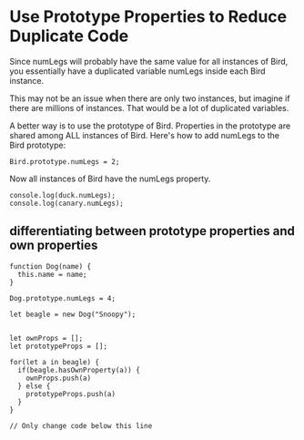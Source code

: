 # Use Prototype Properties to Reduce Duplicate Code
Since numLegs will probably have the same value for all instances of Bird, you essentially have a duplicated variable numLegs inside each Bird instance.

This may not be an issue when there are only two instances, but imagine if there are millions of instances. That would be a lot of duplicated variables.

A better way is to use the prototype of Bird. Properties in the prototype are shared among ALL instances of Bird. Here's how to add numLegs to the Bird prototype:

```
Bird.prototype.numLegs = 2;
```

Now all instances of Bird have the numLegs property.

```
console.log(duck.numLegs);
console.log(canary.numLegs);
```

## differentiating between prototype properties and own properties

```
function Dog(name) {
  this.name = name;
}

Dog.prototype.numLegs = 4;

let beagle = new Dog("Snoopy");


let ownProps = [];
let prototypeProps = [];

for(let a in beagle) {
  if(beagle.hasOwnProperty(a)) {
    ownProps.push(a)
  } else {
    prototypeProps.push(a)
  }
}

// Only change code below this line
```